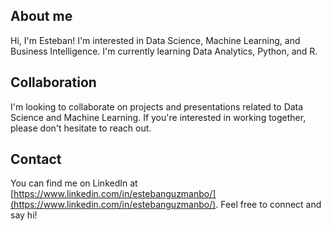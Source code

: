 ## About me

Hi, I'm Esteban! I'm interested in Data Science, Machine Learning, and Business Intelligence. I'm currently learning Data Analytics, Python, and R.

## Collaboration

I'm looking to collaborate on projects and presentations related to Data Science and Machine Learning. If you're interested in working together, please don't hesitate to reach out.

## Contact

You can find me on LinkedIn at [https://www.linkedin.com/in/estebanguzmanbo/](https://www.linkedin.com/in/estebanguzmanbo/). Feel free to connect and say hi!
